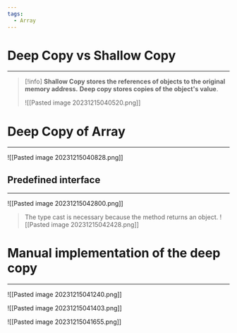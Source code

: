 ```yaml
---
tags:
  - Array
---
```



# Deep Copy vs Shallow Copy
---

>[!info]
>**Shallow Copy stores the references of objects to the original memory address.** **Deep copy stores copies of the object's value**.
>
>![[Pasted image 20231215040520.png]]


# Deep Copy of Array
---

![[Pasted image 20231215040828.png]]

## Predefined interface
---

![[Pasted image 20231215042800.png]]

> The type cast is necessary because the method returns an object.
> ![[Pasted image 20231215042428.png]]

# Manual implementation of the deep copy
---

![[Pasted image 20231215041240.png]]

![[Pasted image 20231215041403.png]]

![[Pasted image 20231215041655.png]]












